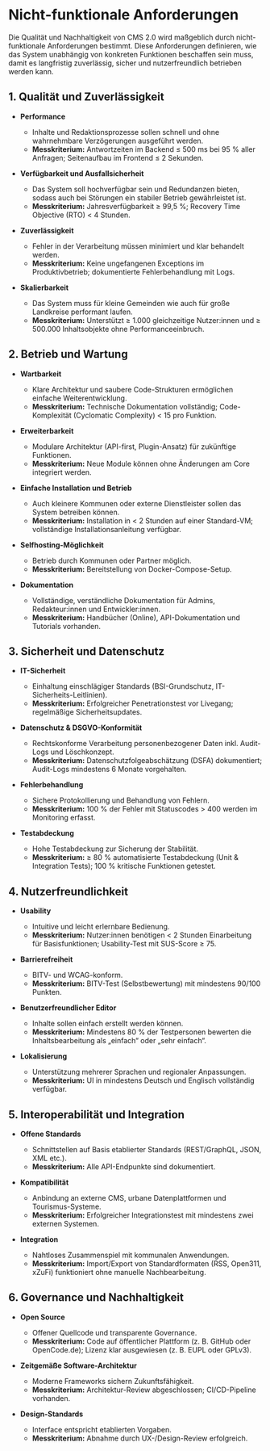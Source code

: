 # Nicht-funktionale Anforderungen

Die Qualität und Nachhaltigkeit von CMS 2.0 wird maßgeblich durch nicht-funktionale Anforderungen bestimmt. Diese Anforderungen definieren, wie das System unabhängig von konkreten Funktionen beschaffen sein muss, damit es langfristig zuverlässig, sicher und nutzerfreundlich betrieben werden kann.

## 1. Qualität und Zuverlässigkeit

* **Performance**

  * Inhalte und Redaktionsprozesse sollen schnell und ohne wahrnehmbare Verzögerungen ausgeführt werden.
  * **Messkriterium:** Antwortzeiten im Backend ≤ 500 ms bei 95 % aller Anfragen; Seitenaufbau im Frontend ≤ 2 Sekunden.
* **Verfügbarkeit und Ausfallsicherheit**

  * Das System soll hochverfügbar sein und Redundanzen bieten, sodass auch bei Störungen ein stabiler Betrieb gewährleistet ist.
  * **Messkriterium:** Jahresverfügbarkeit ≥ 99,5 %; Recovery Time Objective (RTO) < 4 Stunden.
* **Zuverlässigkeit**

  * Fehler in der Verarbeitung müssen minimiert und klar behandelt werden.
  * **Messkriterium:** Keine ungefangenen Exceptions im Produktivbetrieb; dokumentierte Fehlerbehandlung mit Logs.
* **Skalierbarkeit**

  * Das System muss für kleine Gemeinden wie auch für große Landkreise performant laufen.
  * **Messkriterium:** Unterstützt ≥ 1.000 gleichzeitige Nutzer\:innen und ≥ 500.000 Inhaltsobjekte ohne Performanceeinbruch.

## 2. Betrieb und Wartung

* **Wartbarkeit**

  * Klare Architektur und saubere Code-Strukturen ermöglichen einfache Weiterentwicklung.
  * **Messkriterium:** Technische Dokumentation vollständig; Code-Komplexität (Cyclomatic Complexity) < 15 pro Funktion.
* **Erweiterbarkeit**

  * Modulare Architektur (API-first, Plugin-Ansatz) für zukünftige Funktionen.
  * **Messkriterium:** Neue Module können ohne Änderungen am Core integriert werden.
* **Einfache Installation und Betrieb**

  * Auch kleinere Kommunen oder externe Dienstleister sollen das System betreiben können.
  * **Messkriterium:** Installation in < 2 Stunden auf einer Standard-VM; vollständige Installationsanleitung verfügbar.
* **Selfhosting-Möglichkeit**

  * Betrieb durch Kommunen oder Partner möglich.
  * **Messkriterium:** Bereitstellung von Docker-Compose-Setup.
* **Dokumentation**

  * Vollständige, verständliche Dokumentation für Admins, Redakteur\:innen und Entwickler\:innen.
  * **Messkriterium:** Handbücher (Online), API-Dokumentation und Tutorials vorhanden.

## 3. Sicherheit und Datenschutz

* **IT-Sicherheit**

  * Einhaltung einschlägiger Standards (BSI-Grundschutz, IT-Sicherheits-Leitlinien).
  * **Messkriterium:** Erfolgreicher Penetrationstest vor Livegang; regelmäßige Sicherheitsupdates.
* **Datenschutz & DSGVO-Konformität**

  * Rechtskonforme Verarbeitung personenbezogener Daten inkl. Audit-Logs und Löschkonzept.
  * **Messkriterium:** Datenschutzfolgeabschätzung (DSFA) dokumentiert; Audit-Logs mindestens 6 Monate vorgehalten.
* **Fehlerbehandlung**

  * Sichere Protokollierung und Behandlung von Fehlern.
  * **Messkriterium:** 100 % der Fehler mit Statuscodes > 400 werden im Monitoring erfasst.
* **Testabdeckung**

  * Hohe Testabdeckung zur Sicherung der Stabilität.
  * **Messkriterium:** ≥ 80 % automatisierte Testabdeckung (Unit & Integration Tests); 100 % kritische Funktionen getestet.

## 4. Nutzerfreundlichkeit

* **Usability**

  * Intuitive und leicht erlernbare Bedienung.
  * **Messkriterium:** Nutzer\:innen benötigen < 2 Stunden Einarbeitung für Basisfunktionen; Usability-Test mit SUS-Score ≥ 75.
* **Barrierefreiheit**

  * BITV- und WCAG-konform.
  * **Messkriterium:** BITV-Test (Selbstbewertung) mit mindestens 90/100 Punkten.
* **Benutzerfreundlicher Editor**

  * Inhalte sollen einfach erstellt werden können.
  * **Messkriterium:** Mindestens 80 % der Testpersonen bewerten die Inhaltsbearbeitung als „einfach“ oder „sehr einfach“.
* **Lokalisierung**

  * Unterstützung mehrerer Sprachen und regionaler Anpassungen.
  * **Messkriterium:** UI in mindestens Deutsch und Englisch vollständig verfügbar.

## 5. Interoperabilität und Integration

* **Offene Standards**

  * Schnittstellen auf Basis etablierter Standards (REST/GraphQL, JSON, XML etc.).
  * **Messkriterium:** Alle API-Endpunkte sind dokumentiert.
* **Kompatibilität**

  * Anbindung an externe CMS, urbane Datenplattformen und Tourismus-Systeme.
  * **Messkriterium:** Erfolgreicher Integrationstest mit mindestens zwei externen Systemen.
* **Integration**

  * Nahtloses Zusammenspiel mit kommunalen Anwendungen.
  * **Messkriterium:** Import/Export von Standardformaten (RSS, Open311, xZuFi) funktioniert ohne manuelle Nachbearbeitung.

## 6. Governance und Nachhaltigkeit

* **Open Source**

  * Offener Quellcode und transparente Governance.
  * **Messkriterium:** Code auf öffentlicher Plattform (z. B. GitHub oder OpenCode.de); Lizenz klar ausgewiesen (z. B. EUPL oder GPLv3).
* **Zeitgemäße Software-Architektur**

  * Moderne Frameworks sichern Zukunftsfähigkeit.
  * **Messkriterium:** Architektur-Review abgeschlossen; CI/CD-Pipeline vorhanden.
* **Design-Standards**

  * Interface entspricht etablierten Vorgaben.
  * **Messkriterium:** Abnahme durch UX-/Design-Review erfolgreich.
